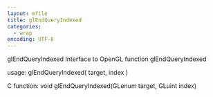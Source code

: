 ```yaml
---
layout: mfile
title: glEndQueryIndexed
categories:
  - wrap
encoding: UTF-8
---
```


glEndQueryIndexed  Interface to OpenGL function glEndQueryIndexed

usage:  glEndQueryIndexed( target, index )

C function:  void glEndQueryIndexed(GLenum target, GLuint index)